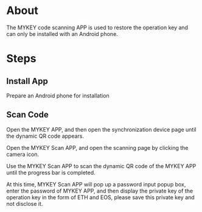 # About
The MYKEY code scanning APP is used to restore the operation key and can only be installed with an Android phone.
# Steps
## Install App
Prepare an Android phone for installation
## Scan Code
Open the MYKEY APP, and then open the synchronization device page until the dynamic QR code appears.

Open the MYKEY Scan APP, and open the scanning page by clicking the camera icon.

Use the MYKEY Scan APP to scan the dynamic QR code of the MYKEY APP until the progress bar is completed.

At this time, MYKEY Scan APP will pop up a password input popup box, enter the password of MYKEY APP, and then display the private key of the operation key in the form of ETH and EOS, please save this private key and not disclose it.